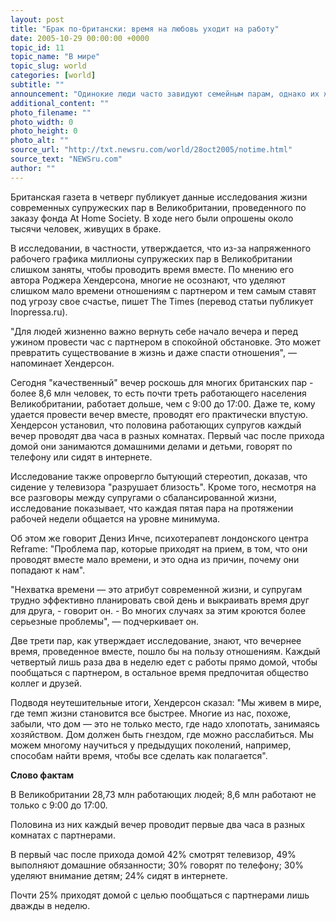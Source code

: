 ```yaml
---
layout: post
title: "Брак по-британски: время на любовь уходит на работу"
date: 2005-10-29 00:00:00 +0000
topic_id: 11
topic_name: "В мире"
topic_slug: world
categories: [world]
subtitle: ""
announcement: "Одинокие люди часто завидуют семейным парам, однако их жизнь зачастую не так лучезарна, как это выглядит со стороны. В условиях, когда оба супруга горят на работе и на неделе почти не разговаривают друг с другом, их совместные вечера давно стали частью воспоминаний."
additional_content: ""
photo_filename: ""
photo_width: 0
photo_height: 0
photo_alt: ""
source_url: "http://txt.newsru.com/world/28oct2005/notime.html"
source_text: "NEWSru.com"
author: ""
---
```

Британская газета в четверг публикует данные исследования жизни современных супружеских пар в Великобритании, проведенного по заказу фонда At Home Society. В ходе него были опрошены около тысячи человек, живущих в браке.

В исследовании, в частности, утверждается, что из-за напряженного рабочего графика миллионы супружеских пар в Великобритании слишком заняты, чтобы проводить время вместе. По мнению его автора Роджера Хендерсона, многие не осознают, что уделяют слишком мало времени отношениям с партнером и тем самым ставят под угрозу свое счастье, пишет The Times (перевод статьи публикует Inopressa.ru).

"Для людей жизненно важно вернуть себе начало вечера и перед ужином провести час с партнером в спокойной обстановке. Это может превратить существование в жизнь и даже спасти отношения", &mdash; напоминает Хендерсон.

Сегодня "качественный" вечер роскошь для многих британских пар - более 8,6 млн человек, то есть почти треть работающего населения Великобритании, работает дольше, чем с 9:00 до 17:00. Даже те, кому удается провести вечер вместе, проводят его практически впустую. Хендерсон установил, что половина работающих супругов каждый вечер проводят два часа в разных комнатах. Первый час после прихода домой они занимаются домашними делами и детьми, говорят по телефону или сидят в интернете.

Исследование также опровергло бытующий стереотип, доказав, что сидение у телевизора "разрушает близость". Кроме того, несмотря на все разговоры между супругами о сбалансированной жизни, исследование показывает, что каждая пятая пара на протяжении рабочей недели общается на уровне минимума.

Об этом же говорит Дениз Инче, психотерапевт лондонского центра Reframe: "Проблема пар, которые приходят на прием, в том, что они проводят вместе мало времени, и это одна из причин, почему они попадают к нам".

"Нехватка времени &mdash; это атрибут современной жизни, и супругам трудно эффективно планировать свой день и выкраивать время друг для друга, - говорит он. - Во многих случаях за этим кроются более серьезные проблемы", &mdash; подчеркивает он.

Две трети пар, как утверждает исследование, знают, что вечернее время, проведенное вместе, пошло бы на пользу отношениям. Каждый четвертый лишь раза два в неделю едет с работы прямо домой, чтобы пообщаться с партнером, в остальное время предпочитая общество коллег и друзей.

Подводя неутешительные итоги, Хендерсон сказал: "Мы живем в мире, где темп жизни становится все быстрее. Многие из нас, похоже, забыли, что дом &mdash; это не только место, где надо хлопотать, занимаясь хозяйством. Дом должен быть гнездом, где можно расслабиться. Мы можем многому научиться у предыдущих поколений, например, способам найти время, чтобы все сделать как полагается".

<strong>Слово фактам</strong>

В Великобритании 28,73 млн работающих людей; 8,6 млн работают не только с 9:00 до 17:00.

Половина из них каждый вечер проводит первые два часа в разных комнатах с партнерами.

В первый час после прихода домой 42% смотрят телевизор, 49% выполняют домашние обязанности; 30% говорят по телефону; 30% уделяют внимание детям; 24% сидят в интернете.

Почти 25% приходят домой с целью пообщаться с партнерами лишь дважды в неделю.
